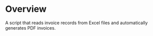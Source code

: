 # Overview

A script that reads invoice records from Excel files and automatically generates PDF invoices.